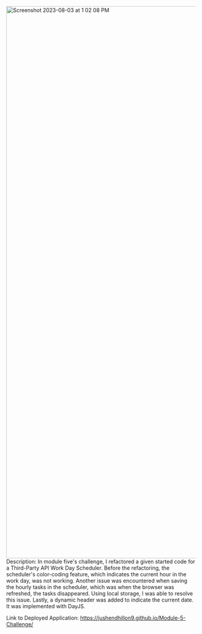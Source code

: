 <img width="1470" alt="Screenshot 2023-08-03 at 1 02 08 PM" src="https://github.com/jushendhillon9/Module-5-Challenge/assets/137123520/280a66db-9459-496e-9614-8717e982e155">
Description: In module five's challenge, I refactored a given started code for a Third-Party API Work Day Scheduler. Before the refactoring, the scheduler's color-coding feature, which indicates the current hour in the work day, was not working. Another issue was encountered when saving the hourly tasks in the scheduler, which was when the browser was refreshed, the tasks disappeared. Using local storage, I was able to resolve this issue. Lastly, a dynamic header was added to indicate the current date. It was implemented with DayJS.

Link to Deployed Application: https://jushendhillon9.github.io/Module-5-Challenge/
